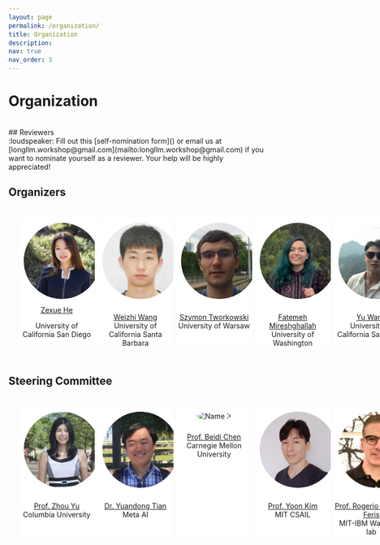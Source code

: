 ```yaml
---
layout: page
permalink: /organization/
title: Organization
description:
nav: true
nav_order: 3
---
```


# Organization
<br>
## Reviewers
<br>
:loudspeaker: Fill out this [self-nomination form]() or email us at [longllm.workshop@gmail.com](mailto:longllm.workshop@gmail.com) if you want to nominate yourself as a reviewer. Your help will be highly appreciated!

## Organizers
<html>
    <div class="team-container">
        <div class="team-member">
            <img src="/assets/img/organizers/zexue_he.jpg" alt="Name 1">
            <a href="https://zexuehe.github.io/">Zexue He</a>
            <p>University of California San Diego</p>
        </div>
        <div class="team-member">
            <img src="/assets/img/organizers/weizhi_wang.jpg" alt="Name 2">
            <p><a href="https://victorwz.github.io">Weizhi Wang</a>
            <br>University of California Santa Barbara</p>
        </div>
            <div class="team-member">
            <img src="/assets/img/organizers/szymon_tworkowski.jpg" alt="Name 3">
            <p><a href="https://syzymon.github.io/">Szymon Tworkowski</a>
            <br>University of Warsaw</p>
        </div>
        <div class="team-member">
            <img src="/assets/img/organizers/niloofar_mireshghallah.jpg" alt="Name 4">
            <p><a href="https://cseweb.ucsd.edu/~fmireshg/">Fatemeh Mireshghallah</a>
            <br>University of Washington</p>
        </div>
        <div class="team-member">
            <img src="/assets/img/organizers/yu_wang.jpg" alt="Name 5">
            <p><a href="https://yuwang.org/">Yu Wang</a>
            <br>University of California San Diego</p>
        </div>
    </div>
</html>

## Steering Committee

<html>
    <div class="team-container">
        <div class="team-member">
            <img src="/assets/img/organizers/zhou_yu.jpg" alt="Name 1">
            <p><a href="https://www.cs.columbia.edu/~zhouyu/">Prof. Zhou Yu</a>
            <br>Columbia University</p>
        </div>
        <div class="team-member">
            <img src="/assets/img/organizers/yuandong_tian.png" alt="Name 2">
            <p><a href="https://yuandong-tian.com/">Dr. Yuandong Tian</a>
            <br>Meta AI</p>
        </div>
        <div class="team-member">
            <img src="/assets/img/organizers/beidi_chen.jpeg" alt="Name 3">
            <p><a href="https://www.andrew.cmu.edu/user/beidic/">Prof. Beidi Chen</a>
            <br>Carnegie Mellon University</p>
        </div>
        <div class="team-member">
            <img src="/assets/img/organizers/yoon_kim.jpeg" alt="Name 4">
            <p><a href="https://people.csail.mit.edu/yoonkim/">Prof. Yoon Kim</a>
            <br>MIT CSAIL</p>
        </div>
        <div class="team-member">
            <img src="/assets/img/organizers/rogerio_schmidt_feris.webp" alt="Name 5">
            <p><a href="https://cseweb.ucsd.edu/~tberg/">Prof. Rogerio Schmidt Feris</a>
            <br>MIT-IBM Watson AI lab</p>
        </div>
    </div>
</html>

<style>
    /* Style for the team container */
.team-container {
    display: grid;
    grid-template-columns: repeat(6, 1fr); /* Display 3 members per row */
    gap: 5px;
    max-width: 900px;
    padding: 20px;
}

@media (max-width: 768px) {
    .team-container {
        grid-template-columns: repeat(2, 1fr); /* Display 2 members per row on smaller screens */
    }
}
/* Style for each team member */
.team-member {
    text-align: center;
    background-color: #fff;
    padding: 0px;
    width: 150px; /* Set a fixed width for consistent circle appearance */
    height: 260px; /* Set a fixed height for consistent circle appearance */
    /* box-shadow: 0px 3px 6px rgba(0, 0, 0, 0.1); */
    overflow: hidden; /* Hide any image overflow */
}


.team-member h3 {
    font-size: 16px;
    color: #333;
}

.team-member img {
  object-fit: cover;
  border-radius:50%;
  width: 150px;
  height: 150px;
  padding: 10px;
}
</style>